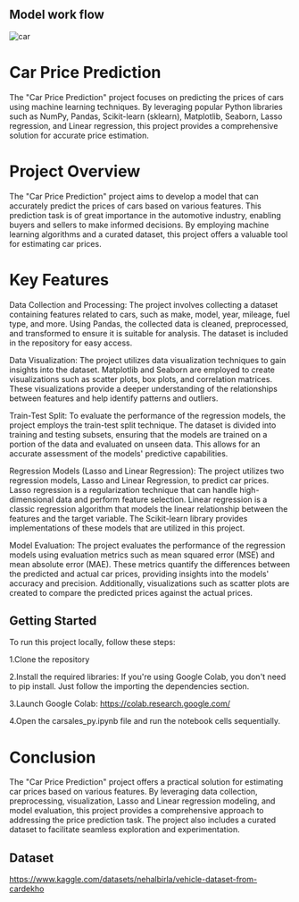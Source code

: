 ## Model work flow
![car](https://github.com/user-attachments/assets/f1af6f9b-b9a0-42cc-9770-eac3fa8eff0b)


# Car Price Prediction
The "Car Price Prediction" project focuses on predicting the prices of cars using machine learning techniques. By leveraging popular Python libraries such as NumPy, Pandas, Scikit-learn (sklearn), Matplotlib, Seaborn, Lasso regression, and Linear regression, this project provides a comprehensive solution for accurate price estimation.

# Project Overview
The "Car Price Prediction" project aims to develop a model that can accurately predict the prices of cars based on various features. This prediction task is of great importance in the automotive industry, enabling buyers and sellers to make informed decisions. By employing machine learning algorithms and a curated dataset, this project offers a valuable tool for estimating car prices.

# Key Features
Data Collection and Processing: The project involves collecting a dataset containing features related to cars, such as make, model, year, mileage, fuel type, and more. Using Pandas, the collected data is cleaned, preprocessed, and transformed to ensure it is suitable for analysis. The dataset is included in the repository for easy access.

Data Visualization: The project utilizes data visualization techniques to gain insights into the dataset. Matplotlib and Seaborn are employed to create visualizations such as scatter plots, box plots, and correlation matrices. These visualizations provide a deeper understanding of the relationships between features and help identify patterns and outliers.

Train-Test Split: To evaluate the performance of the regression models, the project employs the train-test split technique. The dataset is divided into training and testing subsets, ensuring that the models are trained on a portion of the data and evaluated on unseen data. This allows for an accurate assessment of the models' predictive capabilities.

Regression Models (Lasso and Linear Regression): The project utilizes two regression models, Lasso and Linear Regression, to predict car prices. Lasso regression is a regularization technique that can handle high-dimensional data and perform feature selection. Linear regression is a classic regression algorithm that models the linear relationship between the features and the target variable. The Scikit-learn library provides implementations of these models that are utilized in this project.

Model Evaluation: The project evaluates the performance of the regression models using evaluation metrics such as mean squared error (MSE) and mean absolute error (MAE). These metrics quantify the differences between the predicted and actual car prices, providing insights into the models' accuracy and precision. Additionally, visualizations such as scatter plots are created to compare the predicted prices against the actual prices.

## Getting Started
To run this project locally, follow these steps:

1.Clone the repository

2.Install the required libraries: If you're using Google Colab, you don't need to pip install. Just follow the importing the dependencies section.

3.Launch Google Colab: https://colab.research.google.com/

4.Open the carsales_py.ipynb file and run the notebook cells sequentially.


# Conclusion
The "Car Price Prediction" project offers a practical solution for estimating car prices based on various features. By leveraging data collection, preprocessing, visualization, Lasso and Linear regression modeling, and model evaluation, this project provides a comprehensive approach to addressing the price prediction task. The project also includes a curated dataset to facilitate seamless exploration and experimentation.

## Dataset
https://www.kaggle.com/datasets/nehalbirla/vehicle-dataset-from-cardekho
